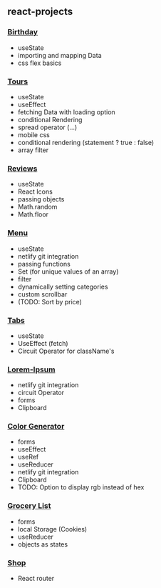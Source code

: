 ## react-projects

### [Birthday](https://react-project-birthday.netlify.app)

- useState
- importing and mapping Data
- css flex basics

### [Tours](https://tours-project-react.netlify.app)

- useState
- useEffect
- fetching Data with loading option
- conditional Rendering
- spread operator (...)
- mobile css
- conditional rendering (statement ? true : false)
- array filter

### [Reviews](https://reviews-project-react.netlify.app)

- useState
- React Icons
- passing objects
- Math.random
- Math.floor

### [Menu](https://menu-project-react.netlify.app)

- useState
- netlify git integration
- passing functions
- Set (for unique values of an array)
- filter
- dynamically setting categories
- custom scrollbar
- (TODO: Sort by price)

### [Tabs](https://tabs-project-react.netlify.app)

- useState
- UseEffect (fetch)
- Circuit Operator for className's

### [Lorem-Ipsum](https://lorem-project-react.netlify.app)

- netlify git integration
- circuit Operator
- forms
- Clipboard

### [Color Generator](https://colors-project-react.netlify.app)

- forms
- useEffect
- useRef
- useReducer
- netlify git integration
- Clipboard
- TODO: Option to display rgb instead of hex

### [Grocery List](https://grocery-project-react.netlify.app)

- forms
- local Storage (Cookies)
- useReducer
- objects as states

### [Shop]()

- React router
